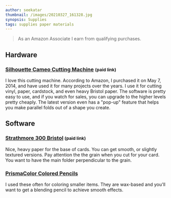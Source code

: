 ```yaml
---
author: seekatar
thumbnail: /images/20210327_161328.jpg
synopsis: Supplies
tags: supplies paper materials
---
```


> As an Amazon Associate I earn from qualifying purchases.

## Hardware

### [Silhouette Cameo Cutting Machine](https://www.amazon.com/gp/product/B07VLB3627/ref=as_li_tl?ie=UTF8&camp=1789&creative=9325&creativeASIN=B07VLB3627&linkCode=as2&tag=seekatar-20&linkId=99314274bc7e1c674116a9abe3c70360) <small>(paid link)</small>

I love this cutting machine. According to Amazon, I purchased it on May 7, 2014, and have used it for many projects over the years. I use it for cutting vinyl, paper, cardstock, and even heavy Bristol paper. The software is pretty easy to use, and if you watch for sales, you can upgrade to the higher levels pretty cheaply. The latest version even has a "pop-up" feature that helps you make parallel folds out of a shape you create.

## Software

### [Strathmore 300 Bristol](https://www.amazon.com/gp/product/B00254AU8Q/ref=as_li_tl?ie=UTF8&camp=1789&creative=9325&creativeASIN=B00254AU8Q&linkCode=as2&tag=seekatar-20&linkId=2de8cdb5419da0d38ea1bed26302a574) <small>(paid link)</small>

Nice, heavy paper for the base of cards. You can get smooth, or slightly textured versions. Pay attention the the grain when you cut for your card. You want to have the main folder perpendicular to the grain.

### [PrismaColor Colored Pencils](https://www.amazon.com/gp/product/B01IGMJ6R6/ref=as_li_tl?ie=UTF8&camp=1789&creative=9325&creativeASIN=B01IGMJ6R6&linkCode=as2&tag=seekatar-20&linkId=7608ff8f1a6021f33431e88319009133)

I used these often for coloring smaller items. They are wax-based and you'll want to get a blending pencil to achieve smooth effects.
